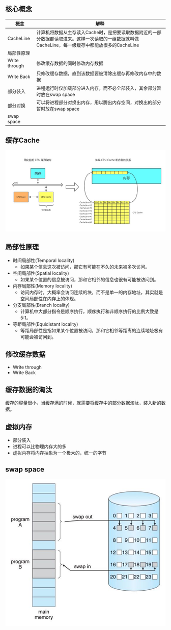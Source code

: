## 核心概念

| 概念          | 解释                                                         |
| ------------- | ------------------------------------------------------------ |
| CacheLine     | 计算机将数据从主存读入Cache时，是把要读取数据附近的一部分数据都读取进来。这样一次读取的一组数据就叫做CacheLine，每一级缓存中都能放很多的CacheLine |
| 局部性原理    |                                                              |
| Write through | 修改缓存数据的同时修改内存数据                               |
| Write Back    | 只修改缓存数据，直到该数据要被清除出缓存再修改内存中的数据   |
| 部分装入      | 进程运行时仅加载部分进入内存，而不必全部装入，其余部分暂时放在swap space |
| 部分对换      | 可以将进程部分对换出内存，用以腾出内存空间，对换出的部分暂时放在swap space |
| swap space    |                                                              |

## 缓存Cache

![image-20230110233903936](images/image-20230110233903936.png)

## 局部性原理

- 时间局部性(Temporal locality)
  - 如果某个信息这次被访问，那它有可能在不久的未来被多次访问。
- 空间局部性(Spatial locality) 
  - 如果某个位置的信息被访问，那和它相邻的信息也很有可能被访问到。 
- 内存局部性(Memory locality)
  - 访问内存时，大概率会访问连续的块，而不是单一的内存地址，其实就是空间局部性在内存上的体现。
- 分支局部性(Branch locality)
  - 计算机中大部分指令是顺序执行，顺序执行和非顺序执行的比例大致是5:1。 
- 等距局部性(Equidistant locality) 
  - 等距局部性是指如果某个位置被访问，那和它相邻等距离的连续地址极有可能会被访问到。

## 修改缓存数据

- Write through
- Write Back

## 缓存数据的淘汰

缓存的容量很小，当缓存满的时候，就需要将缓存中的部分数据淘汰，装入新的数据。

## 虚拟内存

- 部分装入
- 进程可以比物理内存大的多
- 虚拟内存将内存抽象为一个极大的，统一的字节

## swap space

![image-20230110234901422](images/image-20230110234901422-3365742.png)